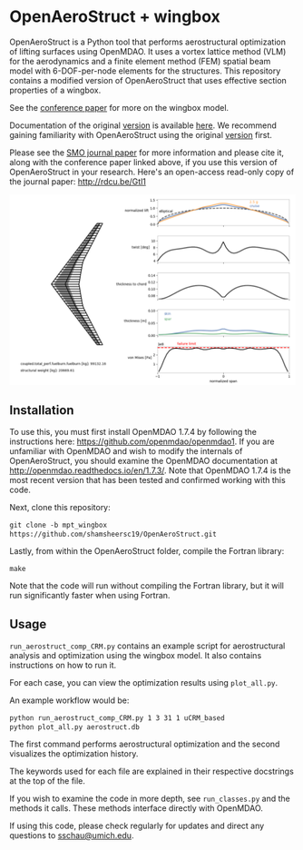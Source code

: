 # OpenAeroStruct + wingbox

OpenAeroStruct is a Python tool that performs aerostructural optimization of lifting surfaces using OpenMDAO. It uses a vortex lattice method (VLM) for the aerodynamics and a finite element method (FEM) spatial beam model with 6-DOF-per-node elements for the structures.
This repository contains a modified version of OpenAeroStruct that uses effective section properties of a wingbox.

See the [conference paper](http://mdolab.engin.umich.edu/sites/default/files/EngOpt_preprint_0.pdf) for more on the wingbox model.

Documentation of the original [version](https://github.com/mdolab/OpenAeroStruct) is available [here](http://openaerostruct.readthedocs.io/en/latest/).
We recommend gaining familiarity with OpenAeroStruct using the original [version](https://github.com/mdolab/OpenAeroStruct) first.

Please see the [SMO journal paper](https://link.springer.com/article/10.1007%2Fs00158-018-1912-8) for more information and please cite it, along with the conference paper linked above, if you use this version of OpenAeroStruct in your research. Here's an open-access read-only copy of the journal paper: http://rdcu.be/Gtl1

![Optimized CRM-type wing example](/example.png?raw=true "Example Optimization Result and Visualization")

## Installation

To use this, you must first install OpenMDAO 1.7.4 by following the instructions here: https://github.com/openmdao/openmdao1. If you are unfamiliar with OpenMDAO and wish to modify the internals of OpenAeroStruct, you should examine the OpenMDAO documentation at http://openmdao.readthedocs.io/en/1.7.3/. Note that OpenMDAO 1.7.4 is the most recent version that has been tested and confirmed working with this code.

Next, clone this repository:

    git clone -b mpt_wingbox https://github.com/shamsheersc19/OpenAeroStruct.git

Lastly, from within the OpenAeroStruct folder, compile the Fortran library:

    make

Note that the code will run without compiling the Fortran library, but it will run significantly faster when using Fortran.

## Usage

`run_aerostruct_comp_CRM.py` contains an example script for aerostructural analysis and optimization using the wingbox model.
It also contains instructions on how to run it.

For each case, you can view the optimization results using `plot_all.py`.

An example workflow would be:

    python run_aerostruct_comp_CRM.py 1 3 31 1 uCRM_based
    python plot_all.py aerostruct.db

The first command performs aerostructural optimization and the second visualizes the optimization history.

The keywords used for each file are explained in their respective docstrings at the top of the file.

If you wish to examine the code in more depth, see `run_classes.py` and the methods it calls. These methods interface directly with OpenMDAO.

If using this code, please check regularly for updates and direct any questions to sschau@umich.edu.
